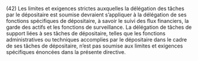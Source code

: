 (42) Les limites et exigences strictes auxquelles la délégation des tâches par le dépositaire est soumise devraient s’appliquer à la délégation de ses fonctions spécifiques de dépositaire, à savoir le suivi des flux financiers, la garde des actifs et les fonctions de surveillance. La délégation de tâches de support liées à ses tâches de dépositaire, telles que les fonctions administratives ou techniques accomplies par le dépositaire dans le cadre de ses tâches de dépositaire, n’est pas soumise aux limites et exigences spécifiques énoncées dans la présente directive.